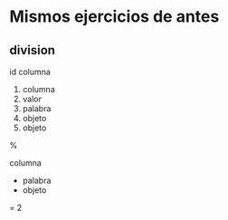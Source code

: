 # Mismos ejercicios de antes

## division
id  columna
1. columna
2. valor
3. palabra
1. objeto
2. objeto

%

columna
- palabra
- objeto

= 2


